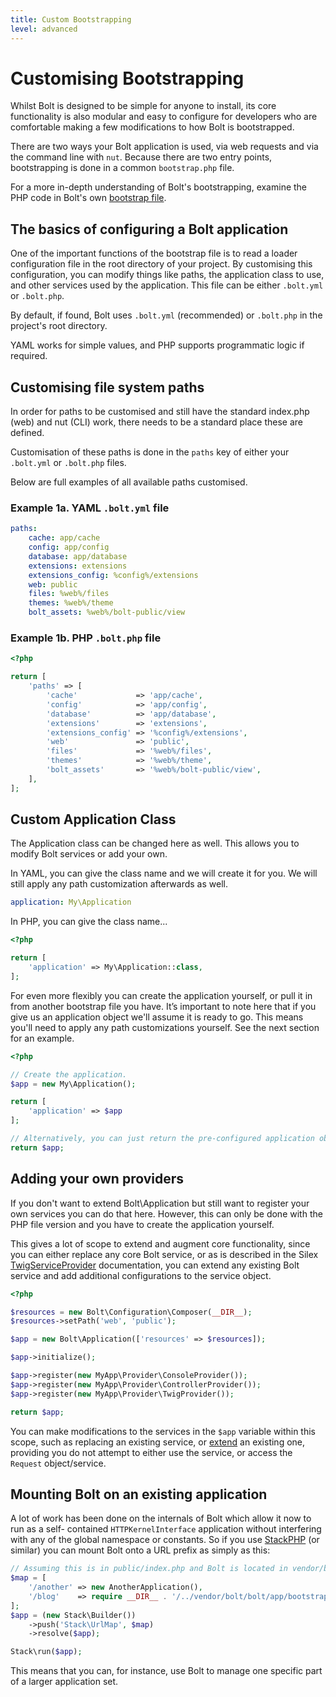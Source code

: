 ```yaml
---
title: Custom Bootstrapping
level: advanced
---
```

Customising Bootstrapping
=========================

Whilst Bolt is designed to be simple for anyone to install, its core 
functionality is also modular and easy to configure for developers who are
comfortable making a few modifications to how Bolt is bootstrapped.

There are two ways your Bolt application is used, via web requests and via the
command line with `nut`. Because there are two entry points, bootstrapping is
done in a common `bootstrap.php` file. 

For a more in-depth understanding of Bolt's bootstrapping, examine the PHP code
in Bolt's own [bootstrap file][bs].

The basics of configuring a Bolt application
--------------------------------------------

One of the important functions of the bootstrap file is to read a loader 
configuration file in the root directory of your project. By customising this
configuration, you can modify things like paths, the application class to
use, and other services used by the application. This file can be either 
`.bolt.yml` or `.bolt.php`. 

By default, if found, Bolt uses `.bolt.yml` (recommended) or `.bolt.php` in the
project's root directory.

YAML works for simple values, and PHP supports programmatic logic if required.

Customising file system paths
-----------------------------

In order for paths to be customised and still have the standard index.php (web)
and nut (CLI) work, there needs to be a standard place these are defined.

Customisation of these paths is done in the `paths` key of either your
`.bolt.yml` or `.bolt.php` files.

Below are full examples of all available paths customised.

### Example 1a. YAML `.bolt.yml` file

```yaml
paths:
    cache: app/cache
    config: app/config
    database: app/database
    extensions: extensions
    extensions_config: %config%/extensions
    web: public
    files: %web%/files
    themes: %web%/theme
    bolt_assets: %web%/bolt-public/view
```

### Example 1b. PHP `.bolt.php` file

```php
<?php

return [
    'paths' => [
        'cache'             => 'app/cache',
        'config'            => 'app/config',
        'database'          => 'app/database',
        'extensions'        => 'extensions',
        'extensions_config' => '%config%/extensions',
        'web'               => 'public',
        'files'             => '%web%/files',
        'themes'            => '%web%/theme',
        'bolt_assets'       => '%web%/bolt-public/view',
    ],
];
```




Custom Application Class
------------------------

The Application class can be changed here as well. This allows you to modify
Bolt services or add your own.

In YAML, you can give the class name and we will create it for you. We will
still apply any path customization afterwards as well. 

```yaml
application: My\Application
```

In PHP, you can give the class name...

```php
<?php

return [
    'application' => My\Application::class,
];
```

For even more flexibly you can create the application yourself, or pull it in
from another bootstrap file you have. It’s important to note here that if you
give us an application object we'll assume it is ready to go. This means you'll
need to apply any path customizations yourself. See the next section for an 
example.

```php
<?php

// Create the application.
$app = new My\Application();

return [
    'application' => $app
];

// Alternatively, you can just return the pre-configured application object
return $app;
```


Adding your own providers
-------------------------

If you don't want to extend Bolt\Application but still want to register your
own services you can do that here. However, this can only be done with the PHP
file version and you have to create the application yourself.

This gives a lot of scope to extend and augment core functionality, since you
can either replace any core Bolt service, or as is described in the Silex
[TwigServiceProvider] documentation, you can extend any existing Bolt service
and add additional configurations to the service object.

```php
<?php

$resources = new Bolt\Configuration\Composer(__DIR__);
$resources->setPath('web', 'public');

$app = new Bolt\Application(['resources' => $resources]);

$app->initialize();

$app->register(new MyApp\Provider\ConsoleProvider());
$app->register(new MyApp\Provider\ControllerProvider());
$app->register(new MyApp\Provider\TwigProvider());

return $app;
```

You can make modifications to the services in the `$app` variable within this
scope, such as replacing an existing service, or [extend][] an existing one,
providing you do not attempt to either use the service, or access the `Request`
object/service.

Mounting Bolt on an existing application
----------------------------------------

A lot of work has been done on the internals of Bolt which allow it now to run
as a self- contained `HTTPKernelInterface` application without interfering with
any of the global namespace or constants. So if you use [StackPHP] (or similar)
you can mount Bolt onto a URL prefix as simply as this:

```php
// Assuming this is in public/index.php and Bolt is located in vendor/bolt/bolt/
$map = [
    '/another' => new AnotherApplication(),
    '/blog'    => require __DIR__ . '/../vendor/bolt/bolt/app/bootstrap.php'
];
$app = (new Stack\Builder())
    ->push('Stack\UrlMap', $map)
    ->resolve($app);

Stack\run($app);
```

This means that you can, for instance, use Bolt to manage one specific part of
a larger application set.

[StackPHP]: http://stackphp.com/
[TwigServiceProvider]: http://silex.sensiolabs.org/doc/providers/twig.html#customization
[extend]: https://github.com/silexphp/Pimple/tree/1.1#modifying-services-after-creation
[bs]: https://github.com/bolt/bolt/blob/3.x/app/bootstrap.php
